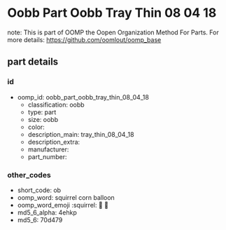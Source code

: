# Oobb Part Oobb Tray Thin 08 04 18  

note: This is part of OOMP the Oopen Organization Method For Parts. For more details: https://github.com/oomlout/oomp_base

##  part details





### id
* oomp_id: oobb_part_oobb_tray_thin_08_04_18
  * classification: oobb
  * type: part
  * size: oobb
  * color: 
  * description_main: tray_thin_08_04_18
  * description_extra: 
  * manufacturer: 
  * part_number: 

### other_codes
* short_code: ob
* oomp_word: squirrel corn balloon
* oomp_word_emoji :squirrel: :corn: :balloon:
* md5_6_alpha: 4ehkp
* md5_6: 70d479